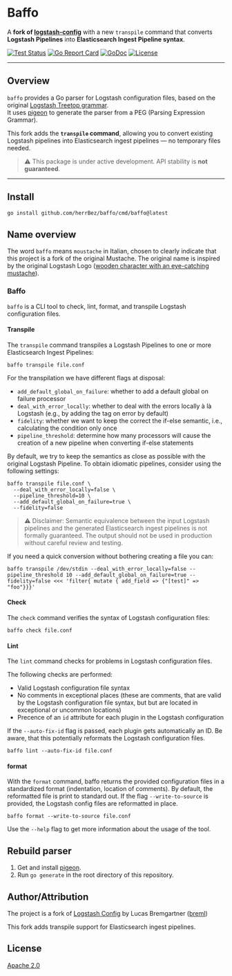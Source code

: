 # Baffo

A **fork of [logstash-config](https://github.com/breml/logstash-config)** with a new `transpile` command that converts **Logstash Pipelines** into **Elasticsearch Ingest Pipeline syntax**.

[![Test Status](https://github.com/herrBez/baffo/workflows/Test/badge.svg)](https://github.com/herrBez/baffo/actions?query=workflow%3ATest)
[![Go Report Card](https://goreportcard.com/badge/github.com/herrBez/baffo)](https://goreportcard.com/report/github.com/herrBez/baffo)
[![GoDoc](https://pkg.go.dev/badge/github.com/herrBez/baffo)](https://pkg.go.dev/github.com/herrBez/baffo)
[![License](https://img.shields.io/badge/license-Apache_2.0-blue.svg)](LICENSE)

---

## Overview

`baffo` provides a Go parser for Logstash configuration files, based on the original [Logstash Treetop grammar](https://github.com/elastic/logstash/blob/master/logstash-core/lib/logstash/config/grammar.treetop).  
It uses [pigeon](https://github.com/mna/pigeon) to generate the parser from a PEG (Parsing Expression Grammar).

This fork adds the **`transpile` command**, allowing you to convert existing Logstash pipelines into Elasticsearch ingest pipelines — no temporary files needed.

> ⚠️ This package is under active development. API stability is **not guaranteed**.

---

## Install

```bash
go install github.com/herrBez/baffo/cmd/baffo@latest
```


## Name overview

The word `baffo` means `moustache` in Italian, chosen to clearly indicate that this project is a fork of the original Mustache. The original name is inspired by the original Logstash Logo ([wooden character with an eye-catching mustache](https://www.elastic.co/de/blog/high-level-logstash-roadmap-is-published)).


### Baffo

`baffo` is a CLI tool to check, lint, format, and transpile Logstash configuration files.

#### Transpile

The `transpile` command transpiles a Logstash Pipelines to one or more Elasticsearch Ingest Pipelines:

```shell
baffo transpile file.conf
```


For the transpilation we have different flags at disposal:

- `add_default_global_on_failure`: whether to add a default global on failure processor
- `deal_with_error_locally`: whether to deal with the errors locally à là Logstash (e.g., by adding the tag on error by default)
- `fidelity`: whether we want to keep the correct the if-else semantic, i.e., calculating the condition only once
- `pipeline_threshold`: determine how many processors will cause the creation of a new pipeline when converting if-else statements

By default, we try to keep the semantics as close as possible with the original Logstash Pipeline. To obtain idiomatic pipelines, consider using the following settings:

```
baffo transpile file.conf \
  --deal_with_error_locally=false \
  --pipeline_threshold=10 \
  --add_default_global_on_failure=true \
  --fidelity=false
```

> ⚠️ Disclaimer: Semantic equivalence between the input Logstash pipelines and the generated Elasticsearch ingest pipelines is not formally guaranteed. The output should not be used in production without careful review and testing.


If you need a quick conversion without bothering creating a file you can:

```
baffo transpile /dev/stdin --deal_with_error_locally=false --pipeline_threshold 10 --add_default_global_on_failure=true --fidelity=false <<< 'filter{ mutate { add_field => {"[test]" => "foo"}}}'
```

#### Check 

The `check` command verifies the syntax of Logstash configuration files:

```shell
baffo check file.conf
```

#### Lint

The `lint` command checks for problems in Logstash configuration files.

The following checks are performed:

* Valid Logstash configuration file syntax
* No comments in exceptional places (these are comments, that are valid by the Logstash configuration file syntax, but
  but are located in exceptional or uncommon locations)
* Precence of an `id` attribute for each plugin in the Logstash configuration

If the `--auto-fix-id` flag is passed, each plugin gets automatically an ID. Be aware, that this potentially reformats
the Logstash configuration files.

```shell
baffo lint --auto-fix-id file.conf
```

#### format

With the `format` command, baffo returns the provided configuration files in a standardized format (indentation,
location of comments). By default, the reformatted file is print to standard out. If the flag `--write-to-source`
is provided, the Logstash config files are reformatted in place.

```shell
baffo format --write-to-source file.conf
```

Use the `--help` flag to get more information about the usage of the tool.

## Rebuild parser

1. Get and install [pigeon](https://github.com/mna/pigeon).
2. Run `go generate` in the root directory of this repository.

## Author/Attribution

The project is a fork of [Logstash Config](https://github.com/breml/logstash-config) by Lucas Bremgartner ([breml](https://github.com/breml))

This fork adds transpile support for Elasticsearch ingest pipelines.

## License

[Apache 2.0](LICENSE)
